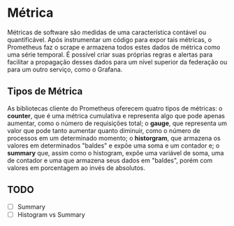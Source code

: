 Métrica
=======

Métricas de software são medidas de uma característica contável ou quantificável. Após instrumentar um código para expor tais métricas, o Prometheus faz o scrape e armazena todos estes dados de métrica como uma série temporal. É possível criar suas próprias regras e alertas para facilitar a propagação desses dados para um nível superior da federação ou para um outro serviço, como o Grafana.

Tipos de Métrica
----------------

As bibliotecas cliente do Prometheus oferecem quatro tipos de métricas: o **counter**, que é uma métrica cumulativa e representa algo que pode apenas aumentar, como o número de requisições total; o **gauge**, que representa um valor que pode tanto aumentar quanto diminuir, como o número de processos em um determinado momento; o **historgram**, que armazena os valores em determinados "baldes" e expõe uma soma e um contador e; o **summary** que, assim como o histogram, expõe uma variável de soma, uma de contador e uma que armazena seus dados em "baldes", porém com valores em porcentagem ao invés de absolutos.

TODO
----

* [ ] Summary
* [ ] Histogram vs Summary
